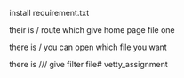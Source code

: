 install requirement.txt

their is / route which give home page file one

there is /<filename> you can open which file you want

there is /<filename>/<startindex>/<lastindex>  give filter file# vetty_assignment
